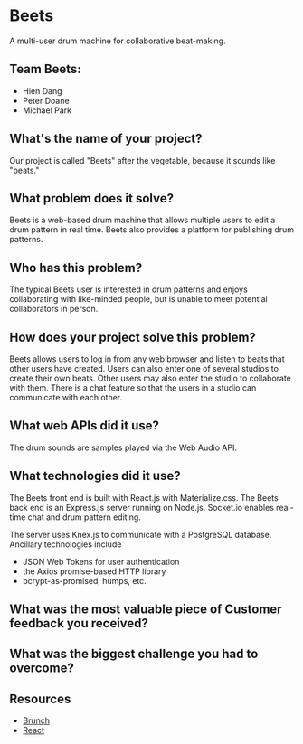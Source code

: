 # Beets

A multi-user drum machine for collaborative beat-making.

## Team Beets:

- Hien Dang
- Peter Doane
- Michael Park

## What's the name of your project?

Our project is called "Beets" after the vegetable, because it sounds like "beats."

## What problem does it solve?

Beets is a web-based drum machine that allows multiple users to edit a drum
pattern in real time. Beets also provides a platform for publishing drum patterns.

## Who has this problem?

The typical Beets user is interested in drum patterns and enjoys collaborating
with like-minded people, but is unable to meet potential collaborators in
person.

## How does your project solve this problem?

Beets allows users to log in from any web browser and listen to beats that other
users have created. Users can also enter one of several studios to create their
own beats. Other users may also enter the studio to collaborate with them. There
is a chat feature so that the users in a studio can communicate with each other.

## What web APIs did it use?

The drum sounds
are samples played via the Web Audio API.

## What technologies did it use?

The Beets front end is built with React.js with Materialize.css.
The Beets back end is an Express.js server running on Node.js.
Socket.io enables real-time chat and drum pattern editing.

The server uses Knex.js to communicate with a PostgreSQL database. Ancillary
technologies include
- JSON Web Tokens for user authentication
- the Axios promise-based HTTP library
- bcrypt-as-promised, humps, etc.

## What was the most valuable piece of Customer feedback you received?



## What was the biggest challenge you had to overcome?


## Resources

- [Brunch](http://brunch.io)
- [React](https://facebook.github.io/react/)
